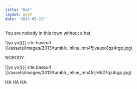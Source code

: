 ```yaml
---
title: "Hat"
layout: post
date: "2013-05-22"
---
```


You are nobody in this town without a hat.

![yo yo]({{ site.baseurl }}/assets/images/2013/tumblr_inline_mn45jvauxo1qz4rgp.jpg)

NOBODY.

![yo yo]({{ site.baseurl }}/assets/images/2013/tumblr_inline_mn45lijHbD1qz4rgp.jpg)

HA HA HA.
